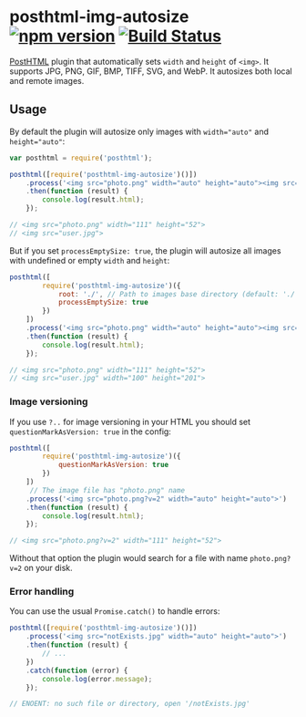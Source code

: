 # posthtml-img-autosize [![npm version](https://badge.fury.io/js/posthtml-img-autosize.svg)](http://badge.fury.io/js/posthtml-img-autosize) [![Build Status](https://travis-ci.org/posthtml/posthtml-img-autosize.svg?branch=master)](https://travis-ci.org/posthtml/posthtml-img-autosize)

[PostHTML](https://github.com/posthtml/posthtml) plugin that automatically sets `width` and `height` of `<img>`.
It supports JPG, PNG, GIF, BMP, TIFF, SVG, and WebP.
It autosizes both local and remote images.


## Usage
By default the plugin will autosize only images with `width="auto"` and `height="auto"`:

```js
var posthtml = require('posthtml');

posthtml([require('posthtml-img-autosize')()])
    .process('<img src="photo.png" width="auto" height="auto"><img src="user.jpg">')
    .then(function (result) {
        console.log(result.html);
    });

// <img src="photo.png" width="111" height="52">
// <img src="user.jpg">
```


But if you set `processEmptySize: true`, the plugin will autosize all images with undefined or empty `width` and `height`:
```js
posthtml([
        require('posthtml-img-autosize')({
            root: './', // Path to images base directory (default: './')
            processEmptySize: true
        })
    ])
    .process('<img src="photo.png" width="auto" height="auto"><img src="user.jpg">')
    .then(function (result) {
        console.log(result.html);
    });

// <img src="photo.png" width="111" height="52">
// <img src="user.jpg" width="100" height="201">
```


### Image versioning
If you use `?..` for image versioning in your HTML you should set `questionMarkAsVersion: true` in the config:
```js
posthtml([
        require('posthtml-img-autosize')({
            questionMarkAsVersion: true
        })
    ])
     // The image file has "photo.png" name
    .process('<img src="photo.png?v=2" width="auto" height="auto">')
    .then(function (result) {
        console.log(result.html);
    });

// <img src="photo.png?v=2" width="111" height="52">
```

Without that option the plugin would search for a file with name `photo.png?v=2` on your disk.



### Error handling
You can use the usual `Promise.catch()` to handle errors:

```js
posthtml([require('posthtml-img-autosize')()])
    .process('<img src="notExists.jpg" width="auto" height="auto">')
    .then(function (result) {
        // ...
    })
    .catch(function (error) {
        console.log(error.message);
    });

// ENOENT: no such file or directory, open '/notExists.jpg'
```
